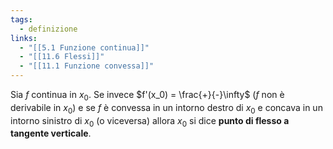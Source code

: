 ```yaml
---
tags:
  - definizione
links:
  - "[[5.1 Funzione continua]]"
  - "[[11.6 Flessi]]"
  - "[[11.1 Funzione convessa]]"
---
```

Sia $f$ continua in $x_0$.
Se invece $f'(x_0) = \frac{+}{-}\infty$ ($f$ non è derivabile in $x_0$) e se $f$ è convessa in un intorno destro di $x_0$ e concava in un intorno sinistro di $x_0$ (o viceversa) allora $x_0$ si dice **punto di flesso a tangente verticale**.
